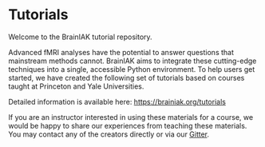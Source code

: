 # Tutorials

Welcome to the BrainIAK tutorial repository.

Advanced fMRI analyses have the potential to answer questions that mainstream methods cannot. BrainIAK aims to integrate these cutting-edge techniques into a single, accessible Python environment. To help users get started, we have created the following set of tutorials based on courses taught at Princeton and Yale Universities.

Detailed information is available here: https://brainiak.org/tutorials

If you are an instructor interested in using these materials for a course, we would be happy to share our experiences from teaching these materials. You may contact any of the creators directly or via our [Gitter](https://gitter.im/brainiak/brainiak).
